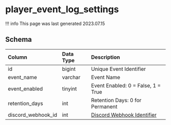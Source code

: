 # player_event_log_settings

!!! info
	This page was last generated 2023.07.15

## Schema

| Column | Data Type | Description |
| :--- | :--- | :--- |
| id | bigint | Unique Event Identifier |
| event_name | varchar | Event Name |
| event_enabled | tinyint | Event Enabled: 0 = False, 1 = True |
| retention_days | int | Retention Days: 0 for Permanent |
| discord_webhook_id | int | [Discord Webhook Identifier](../../schema/admin/discord_webhooks.md) |

